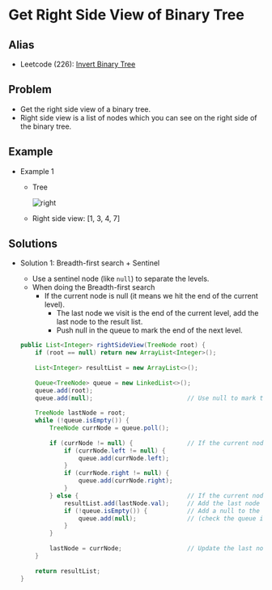 # Get Right Side View of Binary Tree

## Alias
- Leetcode (226): [Invert Binary Tree](https://leetcode.com/problems/invert-binary-tree/)

## Problem
- Get the right side view of a binary tree.
- Right side view is a list of nodes which you can see on the right side of the binary tree.

## Example
- Example 1
   - Tree

     ![right](https://user-images.githubusercontent.com/8989447/117553741-72fbc500-b010-11eb-80a4-50ecc795e491.png)
   - Right side view: [1, 3, 4, 7]

## Solutions
- Solution 1: Breadth-first search + Sentinel
   - Use a sentinel node (like `null`) to separate the levels.
   - When doing the Breadth-first search
      - If the current node is null (it means we hit the end of the current level).
          - The last node we visit is the end of the current level, add the last node to the result list.
          - Push null in the queue to mark the end of the next level.

  ```java
  public List<Integer> rightSideView(TreeNode root) {
      if (root == null) return new ArrayList<Integer>();
        
      List<Integer> resultList = new ArrayList<>();
            
      Queue<TreeNode> queue = new LinkedList<>();
      queue.add(root);
      queue.add(null);                          // Use null to mark the end of the 1st level
        
      TreeNode lastNode = root;
      while (!queue.isEmpty()) {
          TreeNode currNode = queue.poll();
            
          if (currNode != null) {               // If the current node is not null, do normal steps for BFS
              if (currNode.left != null) {
                  queue.add(currNode.left);
              }
              if (currNode.right != null) {
                  queue.add(currNode.right);
              }
          } else {                              // If the current node is null (it means we hit the end of the current level)
              resultList.add(lastNode.val);     // Add the last node we visit into the result list
              if (!queue.isEmpty()) {           // Add a null to the queue to mark the end of the next level
                  queue.add(null);              // (check the queue is empty or not is to prevent dead loop)
              }
          }
            
          lastNode = currNode;                  // Update the last node we visit
      }
        
      return resultList;
  }
  ```
